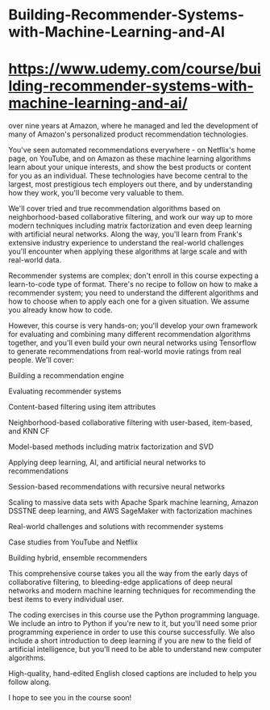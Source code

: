 # Building-Recommender-Systems-with-Machine-Learning-and-AI
# https://www.udemy.com/course/building-recommender-systems-with-machine-learning-and-ai/

over nine years at Amazon, where he managed and led the development of many of Amazon's personalized product recommendation technologies.

You've seen automated recommendations everywhere - on Netflix's home page, on YouTube, and on Amazon as these machine learning algorithms learn about your unique interests, and show the best products or content for you as an individual. These technologies have become central to the  largest, most prestigious tech employers out there, and by understanding how they work, you'll become very valuable to them.

We'll cover tried and true recommendation algorithms based on neighborhood-based collaborative filtering, and work our way up to more modern techniques including matrix factorization and even deep learning with artificial neural networks. Along the way, you'll learn from Frank's extensive industry experience to understand the real-world challenges you'll encounter when applying these algorithms at large scale and with real-world data.

Recommender systems are complex; don't enroll in this course expecting a learn-to-code type of format. There's no recipe to follow on how to make a recommender system; you need to understand the different algorithms and how to choose when to apply each one for a given situation. We assume you already know how to code.

However, this course is very hands-on; you'll develop your own framework for evaluating and combining many different recommendation algorithms together, and you'll even build your own neural networks using Tensorflow to generate recommendations from real-world movie ratings from real people. We'll cover:

Building a recommendation engine

Evaluating recommender systems

Content-based filtering using item attributes

Neighborhood-based collaborative filtering with user-based, item-based, and KNN CF

Model-based methods including matrix factorization and SVD

Applying deep learning, AI, and artificial neural networks to recommendations

Session-based recommendations with recursive neural networks

Scaling to massive data sets with Apache Spark machine learning, Amazon DSSTNE deep learning, and AWS SageMaker with factorization machines

Real-world challenges and solutions with recommender systems

Case studies from YouTube and Netflix

Building hybrid, ensemble recommenders

This comprehensive course takes you all the way from the early days of collaborative filtering, to bleeding-edge applications of deep neural networks and modern machine learning techniques for recommending the best items to every individual user.

The coding exercises in this course use the Python programming language. We include an intro to Python if you're new to it, but you'll need some prior programming experience in order to use this course successfully. We also include a short introduction to deep learning if you are new to the field of artificial intelligence, but you'll need to be able to understand new computer algorithms.

High-quality, hand-edited English closed captions are included to help you follow along.

I hope to see you in the course soon!
